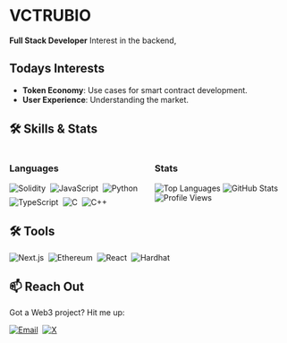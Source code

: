 # VCTRUBIO
**Full Stack Developer** Interest in the backend,

## Todays Interests
- **Token Economy**: Use cases for smart contract development. 
- **User Experience**: Understanding the market.

## 🛠️ Skills & Stats
<div style="display: flex; gap: 16px; flex-wrap: wrap;">
  <div style="flex: 1; min-width: 200px;">
    <h3>Languages</h3>
    <div style="display: flex; flex-wrap: wrap; gap: 8px;">
      <img src="https://img.shields.io/badge/Solidity-363636?style=for-the-badge&logo=solidity&logoColor=white" alt="Solidity">
      <img src="https://img.shields.io/badge/JavaScript-F7DF1E?style=for-the-badge&logo=javascript&logoColor=black" alt="JavaScript">
      <img src="https://img.shields.io/badge/Python-3776AB?style=for-the-badge&logo=python&logoColor=white" alt="Python">
      <img src="https://img.shields.io/badge/TypeScript-3178C6?style=for-the-badge&logo=typescript&logoColor=white" alt="TypeScript">
      <img src="https://img.shields.io/badge/C-A8B9CC?style=for-the-badge&logo=c&logoColor=black" alt="C">
      <img src="https://img.shields.io/badge/C++-00599C?style=for-the-badge&logo=cplusplus&logoColor=white" alt="C++">
    </div>
  </div>
  <div style="flex: 1; min-width: 200px;">
    <h3>Stats</h3>
    <img src="https://github-readme-stats.vercel.app/api/top-langs/?username=vctrubio&layout=compact&theme=dracula&hide=Markdown" alt="Top Languages">
    <img src="https://github-readme-stats.vercel.app/api?username=vctrubio&show_icons=true&theme=dracula" alt="GitHub Stats">
    <img src="https://komarev.com/ghpvc/?username=vctrubio&color=brightgreen" alt="Profile Views">
  </div>
</div>

## 🛠️ Tools
<div style="display: flex; flex-wrap: wrap; gap: 8px;">
  <img src="https://img.shields.io/badge/Next.js-000000?style=for-the-badge&logo=next.js&logoColor=white" alt="Next.js">
  <img src="https://img.shields.io/badge/Ethereum-3C3C3D?style=for-the-badge&logo=ethereum&logoColor=white" alt="Ethereum">
  <img src="https://img.shields.io/badge/React-61DAFB?style=for-the-badge&logo=react&logoColor=black" alt="React">
  <img src="https://img.shields.io/badge/Hardhat-F9D03B?style=for-the-badge&logo=hardhat&logoColor=black" alt="Hardhat">
</div>


## 📫 Reach Out
Got a Web3 project? Hit me up:  
<div style="display: flex; flex-wrap: wrap; gap: 8px;">
  <a href="mailto:dev@donkeydrills.com"><img src="https://img.shields.io/badge/Email-dev@donkeydrills.com-00008B?style=for-the-badge&logo=gmail&logoColor=white" alt="Email"></a>
  <a href="https://x.com/donkeydrills"><img src="https://img.shields.io/badge/X-donkeydrills-1DA1F2?style=for-the-badge&logo=x&logoColor=white" alt="X"></a>
</div>